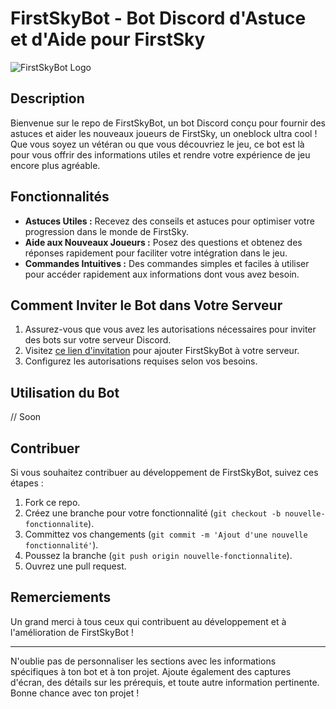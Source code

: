 

# FirstSkyBot - Bot Discord d'Astuce et d'Aide pour FirstSky

![FirstSkyBot Logo](https://cdn.discordapp.com/avatars/1205892216745361408/a_1d0cdb9b377174c6e33a7375276d9a98.gif?size=512)

## Description

Bienvenue sur le repo de FirstSkyBot, un bot Discord conçu pour fournir des astuces et aider les nouveaux joueurs de FirstSky, un oneblock ultra cool ! Que vous soyez un vétéran ou que vous découvriez le jeu, ce bot est là pour vous offrir des informations utiles et rendre votre expérience de jeu encore plus agréable.

## Fonctionnalités

- **Astuces Utiles :** Recevez des conseils et astuces pour optimiser votre progression dans le monde de FirstSky.
- **Aide aux Nouveaux Joueurs :** Posez des questions et obtenez des réponses rapidement pour faciliter votre intégration dans le jeu.
- **Commandes Intuitives :** Des commandes simples et faciles à utiliser pour accéder rapidement aux informations dont vous avez besoin.

## Comment Inviter le Bot dans Votre Serveur

1. Assurez-vous que vous avez les autorisations nécessaires pour inviter des bots sur votre serveur Discord.
2. Visitez [ce lien d'invitation](https://discord.gg/safeivy) pour ajouter FirstSkyBot à votre serveur.
3. Configurez les autorisations requises selon vos besoins.

## Utilisation du Bot
// Soon

## Contribuer

Si vous souhaitez contribuer au développement de FirstSkyBot, suivez ces étapes :

1. Fork ce repo.
2. Créez une branche pour votre fonctionnalité (`git checkout -b nouvelle-fonctionnalite`).
3. Committez vos changements (`git commit -m 'Ajout d'une nouvelle fonctionnalité'`).
4. Poussez la branche (`git push origin nouvelle-fonctionnalite`).
5. Ouvrez une pull request.

## Remerciements

Un grand merci à tous ceux qui contribuent au développement et à l'amélioration de FirstSkyBot !

---

N'oublie pas de personnaliser les sections avec les informations spécifiques à ton bot et à ton projet. Ajoute également des captures d'écran, des détails sur les prérequis, et toute autre information pertinente. Bonne chance avec ton projet !
